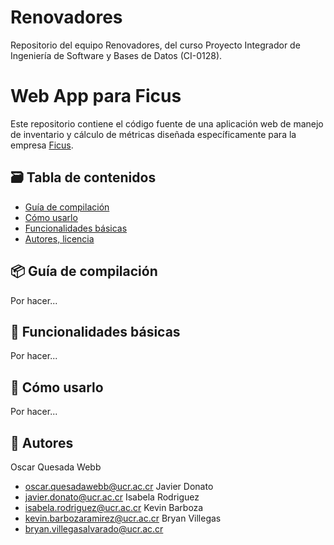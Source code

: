 # Renovadores

Repositorio del equipo Renovadores, del curso Proyecto Integrador de Ingeniería de Software y Bases de Datos (CI-0128).

# Web App para Ficus

Este repositorio contiene el código fuente de una aplicación web de manejo de inventario y cálculo de métricas diseñada específicamente para la empresa [Ficus](https://www.ficusbox.com/).

## 🗃️ Tabla de contenidos
- [Guía de compilación](#-guía-de-compilación)
- [Cómo usarlo](#-cómo-usarlo)
- [Funcionalidades básicas](#-funcionalidades-básicas)
- [Autores, licencia](#-autores)

## 📦 Guía de compilación

Por hacer...
## 🧰 Funcionalidades básicas

Por hacer...

## 🚀 Cómo usarlo

Por hacer...

## 👤 Autores
Oscar Quesada Webb
- oscar.quesadawebb@ucr.ac.cr
Javier Donato
- javier.donato@ucr.ac.cr
Isabela Rodriguez
- isabela.rodriguez@ucr.ac.cr
Kevin Barboza
- kevin.barbozaramirez@ucr.ac.cr
Bryan Villegas
- bryan.villegasalvarado@ucr.ac.cr
